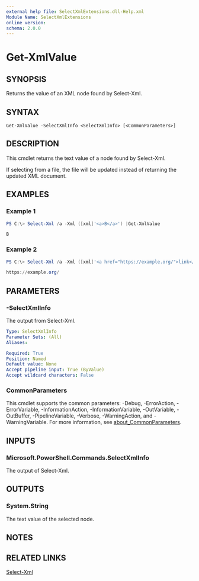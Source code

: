```yaml
---
external help file: SelectXmlExtensions.dll-Help.xml
Module Name: SelectXmlExtensions
online version:
schema: 2.0.0
---
```


# Get-XmlValue

## SYNOPSIS
Returns the value of an XML node found by Select-Xml.

## SYNTAX

```
Get-XmlValue -SelectXmlInfo <SelectXmlInfo> [<CommonParameters>]
```

## DESCRIPTION
This cmdlet returns the text value of a node found by Select-Xml.

If selecting from a file, the file will be updated instead of returning the updated XML document.

## EXAMPLES

### Example 1
```powershell
PS C:\> Select-Xml /a -Xml ([xml]'<a>B</a>') |Get-XmlValue

B
```

### Example 2
```powershell
PS C:\> Select-Xml /a -Xml ([xml]'<a href="https://example.org/">link</a>') |Get-XmlValue

https://example.org/
```

## PARAMETERS

### -SelectXmlInfo

The output from Select-Xml.

```yaml
Type: SelectXmlInfo
Parameter Sets: (All)
Aliases:

Required: True
Position: Named
Default value: None
Accept pipeline input: True (ByValue)
Accept wildcard characters: False
```

### CommonParameters
This cmdlet supports the common parameters: -Debug, -ErrorAction, -ErrorVariable, -InformationAction, -InformationVariable, -OutVariable, -OutBuffer, -PipelineVariable, -Verbose, -WarningAction, and -WarningVariable. For more information, see [about_CommonParameters](http://go.microsoft.com/fwlink/?LinkID=113216).

## INPUTS

### Microsoft.PowerShell.Commands.SelectXmlInfo

The output of Select-Xml.

## OUTPUTS

### System.String

The text value of the selected node.

## NOTES

## RELATED LINKS

[Select-Xml]()
